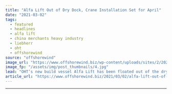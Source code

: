 ```yaml
---
title: "Alfa Lift Out of Dry Dock, Crane Installation Set for April"
date: "2021-03-02"
tags: 
  - featured
  - headlines
  - alfa lift
  - china merchants heavy industry
  - liebherr
  - oht
  - offshorewind
source: "offshorewind"
image_url: "https://www.offshorewind.biz/wp-content/uploads/sites/2/2021/03/OHT-Alfa-Lift-launched-at-CMHI-shipyard.jpg"
image_fp: "/assets/img/post_thumbnails/4.jpg"
lead: "OHT’s new build vessel Alfa Lift has been floated out of the dry dock"
article_url: "https://www.offshorewind.biz/2021/03/02/alfa-lift-out-of-dry-dock-crane-installation-set-for-april/"
---
```


---
